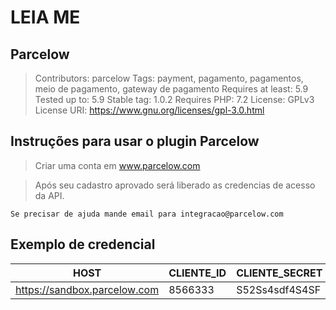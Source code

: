 ﻿# LEIA ME

## Parcelow
> Contributors: parcelow
> Tags: payment, pagamento, pagamentos, meio de pagamento, gateway de pagamento
> Requires at least: 5.9
> Tested up to: 5.9
> Stable tag: 1.0.2
> Requires PHP: 7.2
> License: GPLv3
> License URI: https://www.gnu.org/licenses/gpl-3.0.html



## Instruções para usar o plugin Parcelow
> Criar uma conta em www.parcelow.com

> Após seu cadastro aprovado será liberado as credencias de acesso da API.

```
Se precisar de ajuda mande email para integracao@parcelow.com
```

## Exemplo de credencial
|HOST| CLIENTE_ID | CLIENTE_SECRET
|--|--|--|
| https://sandbox.parcelow.com | 8566333 | S52Ss4sdf4S4SF| 

